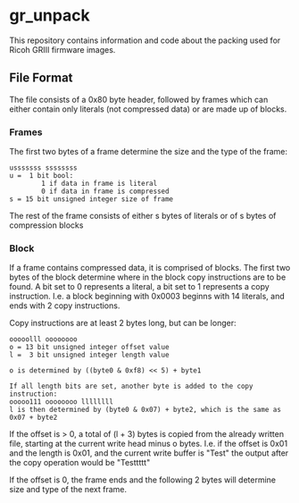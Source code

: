 # gr_unpack

This repository contains information and code about the packing used for Ricoh GRIII firmware images.

## File Format
The file consists of a 0x80 byte header, followed by frames which can either contain only literals (not
compressed data) or are made up of blocks.

### Frames
The first two bytes of a frame determine the size and the type of the frame:
```
usssssss ssssssss
u =  1 bit bool:
        1 if data in frame is literal
        0 if data in frame is compressed
s = 15 bit unsigned integer size of frame
```
The rest of the frame consists of either s bytes of literals or of s bytes of compression blocks

### Block
If a frame contains compressed data, it is comprised of blocks.
The first two bytes of the block determine where in the block copy instructions are to be found.
A bit set to 0 represents a literal, a bit set to 1 represents a copy instruction. I.e. a block beginning
with 0x0003 beginns with 14 literals, and ends with 2 copy instructions.

Copy instructions are at least 2 bytes long, but can be longer:
```
ooooolll oooooooo
o = 13 bit unsigned integer offset value
l =  3 bit unsigned integer length value

o is determined by ((byte0 & 0xf8) << 5) + byte1

If all length bits are set, another byte is added to the copy instruction:
ooooo111 oooooooo llllllll
l is then determined by (byte0 & 0x07) + byte2, which is the same as 0x07 + byte2
```
If the offset is > 0, a total of (l + 3) bytes is copied from the already written file, starting at the
current write head minus o bytes. I.e. if the offset is 0x01 and the length is 0x01, and the current write
buffer is "Test" the output after the copy operation would be "Testtttt"

If the offset is 0, the frame ends and the following 2 bytes will determine size and type of the next frame.